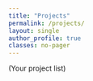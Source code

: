 ```yaml
---
title: "Projects"
permalink: /projects/
layout: single
author_profile: true
classes: no-pager
---
```


(Your project list)
